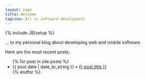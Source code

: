 ```yaml
---
layout: page
title: Welcome
tagline: All in software development
---
```

{% include JB/setup %}

... to my personal blog about developing web and mobile software.

Here are the most recent posts:

<ul class="posts">
  {% for post in site.posts %}
    <li><span>{{ post.date | date_to_string }}</span> &raquo; <a href="{{ BASE_PATH }}{{ post.url }}">{{ post.title }}</a></li>
  {% endfor %}
</ul>

